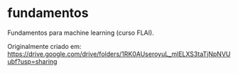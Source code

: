 # fundamentos

Fundamentos para machine learning (curso FLAI).

Originalmente criado em:
https://drive.google.com/drive/folders/1RK0AUseroyuL_mlELXS3taTjNpNVUubf?usp=sharing
